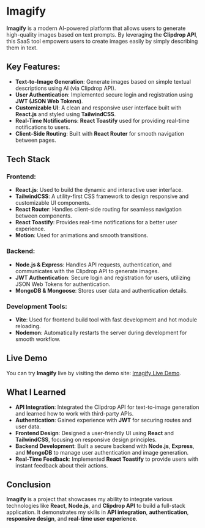 # Imagify

**Imagify** is a modern AI-powered platform that allows users to generate high-quality images based on text prompts. By leveraging the **Clipdrop API**, this SaaS tool empowers users to create images easily by simply describing them in text.

## Key Features:
- **Text-to-Image Generation**: Generate images based on simple textual descriptions using AI (via Clipdrop API).
- **User Authentication**: Implemented secure login and registration using **JWT (JSON Web Tokens)**.
- **Customizable UI**: A clean and responsive user interface built with **React.js** and styled using **TailwindCSS**.
- **Real-Time Notifications**: **React Toastify** used for providing real-time notifications to users.
- **Client-Side Routing**: Built with **React Router** for smooth navigation between pages.

## Tech Stack

### Frontend:
- **React.js**: Used to build the dynamic and interactive user interface.
- **TailwindCSS**: A utility-first CSS framework to design responsive and customizable UI components.
- **React Router**: Handles client-side routing for seamless navigation between components.
- **React Toastify**: Provides real-time notifications for a better user experience.
- **Motion**: Used for animations and smooth transitions.

### Backend:
- **Node.js & Express**: Handles API requests, authentication, and communicates with the Clipdrop API to generate images.
- **JWT Authentication**: Secure login and registration for users, utilizing JSON Web Tokens for authentication.
- **MongoDB & Mongoose**: Stores user data and authentication details.

### Development Tools:
- **Vite**: Used for frontend build tool with fast development and hot module reloading.
- **Nodemon**: Automatically restarts the server during development for smooth workflow.

## Live Demo

You can try **Imagify** live by visiting the demo site: [Imagify Live Demo](https://imagify-frontend-7if9.onrender.com/).

## What I Learned
- **API Integration**: Integrated the Clipdrop API for text-to-image generation and learned how to work with third-party APIs.
- **Authentication**: Gained experience with **JWT** for securing routes and user data.
- **Frontend Design**: Designed a user-friendly UI using **React** and **TailwindCSS**, focusing on responsive design principles.
- **Backend Development**: Built a secure backend with **Node.js**, **Express**, and **MongoDB** to manage user authentication and image generation.
- **Real-Time Feedback**: Implemented **React Toastify** to provide users with instant feedback about their actions.

## Conclusion
**Imagify** is a project that showcases my ability to integrate various technologies like **React**, **Node.js**, and **Clipdrop API** to build a full-stack application. It demonstrates my skills in **API integration**, **authentication**, **responsive design**, and **real-time user experience**.
